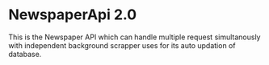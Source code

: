 ﻿# NewspaperApi 2.0
This is the Newspaper API which can handle multiple request simultanously with independent background scrapper uses for its auto updation of database.
